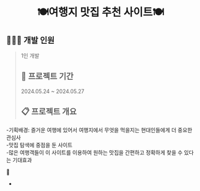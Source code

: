 <h1 align="center"> 🍽️여행지 맛집 추천 사이트🍽️ </h1>

## 👩🏻‍💻 개발 인원
> 1인 개발
>
> ## 🚀 프로젝트 기간
> 2024.05.24 ~ 2024.05.27
>
> ## 📋 프로젝트 개요
-기획배경: 즐거운 여행에 있어서 여행지에서 무엇을 먹을지는 현대인들에게 더 중요한 관심사 <br>
-맛집 탐색에 중점을 둔 사이트<br>
-많은 여행객들이 이 사이트를 이용하여 원하는 맛집을 간편하고 정확하게 찾을 수 있다는 기대효과  


 🔗

-
